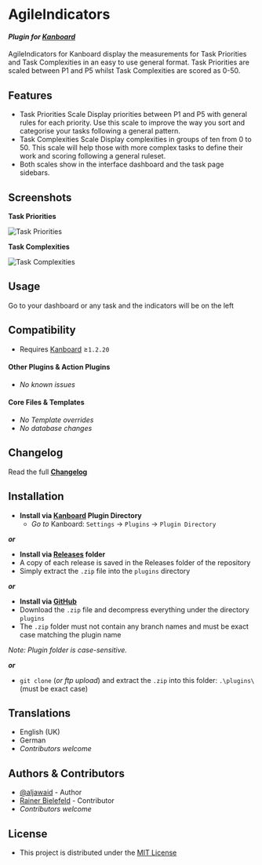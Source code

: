 # AgileIndicators

#### _Plugin for [Kanboard](https://github.com/fguillot/kanboard "Kanboard - Kanban Project Management Software")_

AgileIndicators for Kanboard display the measurements for Task Priorities and Task Complexities in an easy to use general format. Task Priorities are scaled between P1 and P5 whilst Task Complexities are scored as 0-50.


Features
-------------

- Task Priorities Scale
Display priorities between P1 and P5 with general rules for each priority. Use this scale to improve the way you sort and categorise your tasks following a general pattern.
- Task Complexities Scale
Display complexities in groups of ten from 0 to 50. This scale will help those with more complex tasks to define their work and scoring following a general ruleset.
- Both scales show in the interface dashboard and the task page sidebars.


Screenshots
----------

**Task Priorities**  

![Task Priorities](../master/screenshot-priorities.png "Task Priorities")

**Task Complexities**  

![Task Complexities](../master/screenshot-complexities.png "Task Complexities")


Usage
-------------

Go to your dashboard or any task and the indicators will be on the left


Compatibility
-------------

- Requires [Kanboard](https://github.com/fguillot/kanboard "Kanboard - Kanban Project Management Software") ≥`1.2.20`

#### Other Plugins & Action Plugins
- _No known issues_
#### Core Files & Templates
- _No Template overrides_
- _No database changes_


Changelog
---------

Read the full [**Changelog**](../master/changelog.md "See changes")
 

Installation
------------

- **Install via [Kanboard](https://github.com/fguillot/kanboard "Kanboard - Kanban Project Management Software") Plugin Directory**
  - _Go to_ Kanboard: `Settings` -> `Plugins` -> `Plugin Directory`

**_or_**

- **Install via [Releases](../master/Releases/ "A copy of each release is saved in the folder") folder**
 - A copy of each release is saved in the Releases folder of the repository
 - Simply extract the `.zip` file into the `plugins` directory

**_or_**

- **Install via [GitHub](https://github.com/aljawaid "Find the correct plugin from the list of repositories")**
- Download the `.zip` file and decompress everything under the directory `plugins`
 - The `.zip` folder must not contain any branch names and must be exact case matching the plugin name

_Note: Plugin folder is case-sensitive._

**_or_**
- `git clone` (_or ftp upload_) and extract the `.zip` into this folder: `.\plugins\` (must be exact case)


Translations
------------

- English (UK)
- German
- _Contributors welcome_


Authors & Contributors
----------------------

- [@aljawaid](https://github.com/aljawaid) - Author
- [Rainer Bielefeld](https://github.com/RainerBielefeld) - Contributor
- _Contributors welcome_


License
-------
- This project is distributed under the [MIT License](../master/LICENSE "Read The license")
